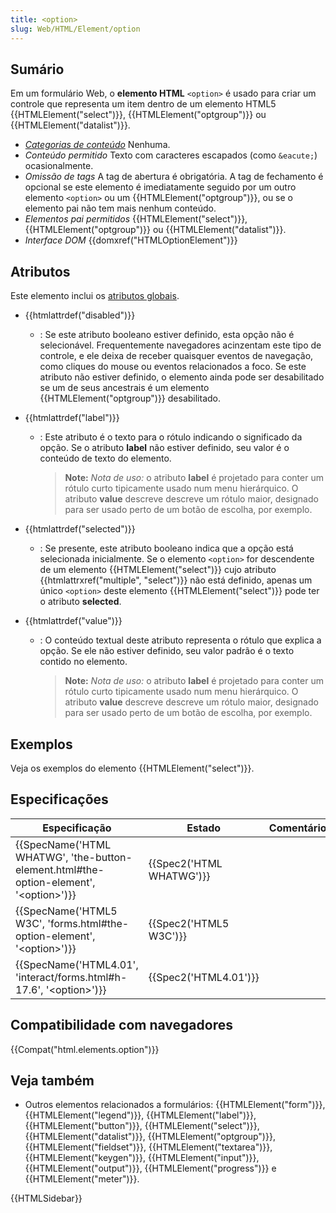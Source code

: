 ```yaml
---
title: <option>
slug: Web/HTML/Element/option
---
```


## Sumário

Em um formulário Web, o **elemento HTML** `<option>` é usado para criar um controle que representa um item dentro de um elemento HTML5 {{HTMLElement("select")}}, {{HTMLElement("optgroup")}} ou {{HTMLElement("datalist")}}.

- _[Categorias de conteúdo](/pt-BR/docs/Web/HTML/Categorias_de_conteúdo)_ Nenhuma.
- _Conteúdo permitido_ Texto com caracteres escapados (como `&eacute;`) ocasionalmente.
- _Omissão de tags_ A tag de abertura é obrigatória. A tag de fechamento é opcional se este elemento é imediatamente seguido por um outro elemento `<option>` ou um {{HTMLElement("optgroup")}}, ou se o elemento pai não tem mais nenhum conteúdo.
- _Elementos pai permitidos_ {{HTMLElement("select")}}, {{HTMLElement("optgroup")}} ou {{HTMLElement("datalist")}}.
- _Interface DOM_ {{domxref("HTMLOptionElement")}}

## Atributos

Este elemento inclui os [atributos globais](/pt-BR/docs/Web/HTML/Atributos_globais).

- {{htmlattrdef("disabled")}}
  - : Se este atributo booleano estiver definido, esta opção não é selecionável. Frequentemente navegadores acinzentam este tipo de controle, e ele deixa de receber quaisquer eventos de navegação, como cliques do mouse ou eventos relacionados a foco. Se este atributo não estiver definido, o elemento ainda pode ser desabilitado se um de seus ancestrais é um elemento {{HTMLElement("optgroup")}} desabilitado.
- {{htmlattrdef("label")}}

  - : Este atributo é o texto para o rótulo indicando o significado da opção. Se o atributo **label** não estiver definido, seu valor é o conteúdo de texto do elemento.

    > **Note:** _Nota de uso:_ o atributo **label** é projetado para conter um rótulo curto tipicamente usado num menu hierárquico. O atributo **value** descreve descreve um rótulo maior, designado para ser usado perto de um botão de escolha, por exemplo.

- {{htmlattrdef("selected")}}
  - : Se presente, este atributo booleano indica que a opção está selecionada inicialmente. Se o elemento `<option>` for descendente de um elemento {{HTMLElement("select")}} cujo atributo {{htmlattrxref("multiple", "select")}} não está definido, apenas um único `<option>` deste elemento {{HTMLElement("select")}} pode ter o atributo **selected**.
- {{htmlattrdef("value")}}

  - : O conteúdo textual deste atributo representa o rótulo que explica a opção. Se ele não estiver definido, seu valor padrão é o texto contido no elemento.

    > **Note:** _Nota de uso:_ o atributo **label** é projetado para conter um rótulo curto tipicamente usado num menu hierárquico. O atributo **value** descreve descreve um rótulo maior, designado para ser usado perto de um botão de escolha, por exemplo.

## Exemplos

Veja os exemplos do elemento {{HTMLElement("select")}}.

## Especificações

| Especificação                                                                                                            | Estado                           | Comentário |
| ------------------------------------------------------------------------------------------------------------------------ | -------------------------------- | ---------- |
| {{SpecName('HTML WHATWG', 'the-button-element.html#the-option-element', '&lt;option&gt;')}} | {{Spec2('HTML WHATWG')}} |            |
| {{SpecName('HTML5 W3C', 'forms.html#the-option-element', '&lt;option&gt;')}}                     | {{Spec2('HTML5 W3C')}}     |            |
| {{SpecName('HTML4.01', 'interact/forms.html#h-17.6', '&lt;option&gt;')}}                         | {{Spec2('HTML4.01')}}     |            |

## Compatibilidade com navegadores

{{Compat("html.elements.option")}}

## Veja também

- Outros elementos relacionados a formulários: {{HTMLElement("form")}}, {{HTMLElement("legend")}}, {{HTMLElement("label")}}, {{HTMLElement("button")}}, {{HTMLElement("select")}}, {{HTMLElement("datalist")}}, {{HTMLElement("optgroup")}}, {{HTMLElement("fieldset")}}, {{HTMLElement("textarea")}}, {{HTMLElement("keygen")}}, {{HTMLElement("input")}}, {{HTMLElement("output")}}, {{HTMLElement("progress")}} e {{HTMLElement("meter")}}.

{{HTMLSidebar}}
